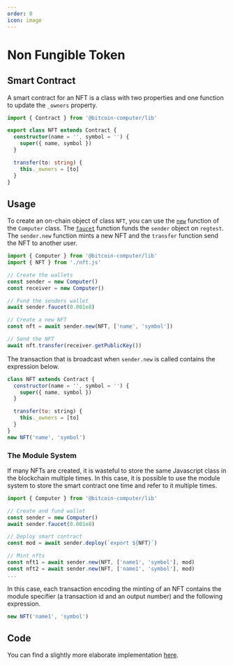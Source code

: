```yaml
---
order: 0
icon: image
---
```


# Non Fungible Token

## Smart Contract

A smart contract for an NFT is a class with two properties and one function to update the `_owners` property.

```ts
import { Contract } from '@bitcoin-computer/lib'

export class NFT extends Contract {
  constructor(name = '', symbol = '') {
    super({ name, symbol })
  }

  transfer(to: string) {
    this._owners = [to]
  }
}
```

## Usage

To create an on-chain object of class `NFT`, you can use the [`new`](./API/new.md) function of the `Computer` class. The [`faucet`](./API/faucet.md) function funds the `sender` object on `regtest`. The `sender.new` function mints a new NFT and the `transfer` function send the NFT to another user.

```ts
import { Computer } from '@bitcoin-computer/lib'
import { NFT } from './nft.js'

// Create the wallets
const sender = new Computer()
const receiver = new Computer()

// Fund the senders wallet
await sender.faucet(0.001e8)

// Create a new NFT
const nft = await sender.new(NFT, ['name', 'symbol'])

// Send the NFT
await nft.transfer(receiver.getPublicKey())
```

The transaction that is broadcast when `sender.new` is called contains the expression below.

```js
class NFT extends Contract {
  constructor(name = '', symbol = '') {
    super({ name, symbol })
  }

  transfer(to: string) {
    this._owners = [to]
  }
}
new NFT('name', 'symbol')
```

### The Module System

If many NFTs are created, it is wasteful to store the same Javascript class in the blockchain multiple times. In this case, it is possible to use the module system to store the smart contract one time and refer to it multiple times.

```ts
import { Computer } from '@bitcoin-computer/lib'

// Create and fund wallet
const sender = new Computer()
await sender.faucet(0.001e8)

// Deploy smart contract
const mod = await sender.deploy(`export ${NFT}`)

// Mint nfts
const nft1 = await sender.new(NFT, ['name1', 'symbol'], mod)
const nft2 = await sender.new(NFT, ['name1', 'symbol'], mod)
...
```

In this case, each transaction encoding the minting of an NFT contains the module specifier (a transaction id and an output number) and the following expression.

```js
new NFT('name1', 'symbol')
```

## Code

You can find a slightly more elaborate implementation [here](https://github.com/bitcoin-computer/monorepo/tree/main/packages/TBC721#readme).
